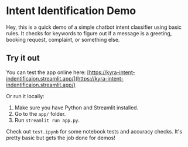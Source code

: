 # Intent Identification Demo

Hey, this is a quick demo of a simple chatbot intent classifier using basic rules. It checks for keywords to figure out if a message is a greeting, booking request, complaint, or something else.

## Try it out

You can test the app online here: [https://kyra-intent-indentificaion.streamlit.app/](https://kyra-intent-indentificaion.streamlit.app/)

Or run it locally:
1. Make sure you have Python and Streamlit installed.
2. Go to the `app/` folder.
3. Run `streamlit run app.py`.

Check out `test.ipynb` for some notebook tests and accuracy checks. It's pretty basic but gets the job done for demos!